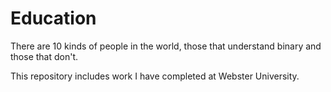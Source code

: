 # Education
There are 10 kinds of people in the world, those that understand binary and those that don't.

This repository includes work I have completed at Webster University.
